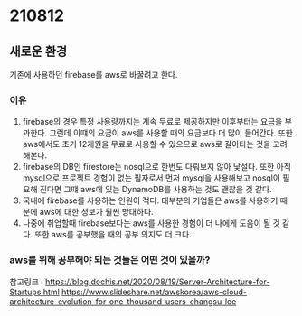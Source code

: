 # 210812
## 새로운 환경
기존에 사용하던 firebase를 aws로 바꿀려고 한다.
### 이유
1. firebase의 경우 특정 사용량까지는 계속 무료로 제공하지만 이후부터는 요금을 부과한다. 그런데 이떄의 요금이
aws를 사용할 때의 요금보다 더 많이 들어간다. 또한 aws에서도 초기 12개원을 무료로 사용할 수 있으므로 aws로 갈아타는 것을 고려해본다.
2. firebase의 DB인 firestore는 nosql으로 한번도 다뤄보지 않아 낯설다. 또한 아직 mysql으로 프로젝트 경험이 없는 필자로서 먼저 mysql을 사용해보고
nosql이 필요해 진다면 그떄 aws에 있는 DynamoDB를 사용하는 것도 괜찮을 것 같다.
3. 국내에 firebase를 사용하는 인원이 적다. 대부분의 기업들은 aws를 사용하기 때문에 aws에 대한 정보가 훨씬 방대하다.
4. 나중에 취업할때 firebase보다는 aws를 사용한 경험이 더 나에게 도움이 될 것 같다. 또한 aws를 공부했을 때의 공부 의지도 더 크다.

### aws를 위해 공부해야 되는 것들은 어떤 것이 있을까?
참고링크 : https://blog.dochis.net/2020/08/19/Server-Architecture-for-Startups.html
https://www.slideshare.net/awskorea/aws-cloud-architecture-evolution-for-one-thousand-users-changsu-lee

